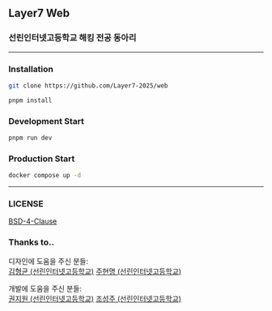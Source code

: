 ## Layer7 Web

### 선린인터넷고등학교 해킹 전공 동아리

---

### Installation

```sh
git clone https://github.com/Layer7-2025/web

pnpm install
```

### Development Start

```sh
pnpm run dev
```

### Production Start

```sh
docker compose up -d
```

---

### LICENSE

[BSD-4-Clause](https://github.com/Layer7-2025/web/blob/main/LICENSE)

### Thanks to..

디자인에 도움을 주신 분들:<br>
[김형균 (선린인터넷고등학교)](https://www.instagram.com/hdxsign)
[주현명 (선린인터넷고등학교)](https://github.com/jureuk7)

개발에 도움을 주신 분들:<br>
[권지원 (선린인터넷고등학교)](https://github.com/jwkwon0817)
[조성주 (선린인터넷고등학교)](https://github.com/iamfiro)
